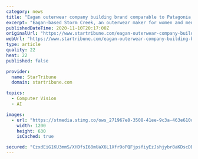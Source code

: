 ```yaml
---
category: news
title: "Eagan outerwear company building brand comparable to Patagonia, North Face"
excerpt: "Eagan-based Storm Creek, an outerwear maker for women and men, doesn't yet have the name recognition of North Face or Patagonia. But the company, which began in 2006 making jackets and other items branded for companies,"
publishedDateTime: 2020-11-10T20:17:00Z
originalUrl: "https://www.startribune.com/eagan-outerwear-company-building-brand-comparable-to-patagonia-north-face/573030321/"
webUrl: "https://www.startribune.com/eagan-outerwear-company-building-brand-comparable-to-patagonia-north-face/573030321/"
type: article
quality: 22
heat: 22
published: false

provider:
  name: StarTribune
  domain: startribune.com

topics:
  - Computer Vision
  - AI

images:
  - url: "https://stmedia.stimg.co/ows_271967e8-3508-41ee-9c3a-463e610d6e6f.jpg?h=630&w=1200&fit=crop&bg=999&crop=faces"
    width: 1200
    height: 630
    isCached: true

secured: "CzxdEiG1KU3mmS/XHDfsI68mUaX6L1Xfr9oPQFjpsfiyEzJshjybr8aKDscDBcyxLHTF1J3KJI1/Iz0NG3oL2vUrTZEDMAQxy9hq0mHK/OJvtLJ8pFzwFLhSFqF9Fqc82ASV2pWT+vdRuFL/Ml+SNW9/t79EGZ5snPi918Cq+86YWuJ3I1zKq2X35ZLeB+bvp3G1Gs3cPp41Q0lPk9KF5e6KkhhrXFGQI//i7u9Z8Azm6PT+c41qNApWkUeONRmA2va9CeDCLSKEMZhPaZvSUQKfa+CKW1XQqFiM7opzWcToqgLrHjkG5VXFXqh4q4dNp4fLvyh07tUrN+na615W+0xjlTH/7lI3fujupPYVPaA=;V2AMIpl8Gj9mTHOWXq0H3w=="
---
```



